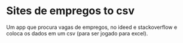 # Sites de empregos to csv
Um app que procura vagas de empregos, no ideed e stackoverflow e coloca os dados em um csv (para ser jogado para excel).